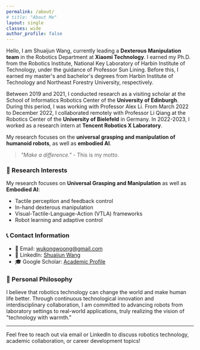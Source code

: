 ```yaml
---
permalink: /about/
# title: "About Me"
layout: single
classes: wide
author_profile: false
---
```

Hello, I am Shuaijun Wang, currently leading a **Dexterous Manipulation team** in the Robotics Department at **Xiaomi Technology**. I earned my Ph.D. from the Robotics Institute, National Key Laboratory of Harbin Institute of Technology, under the guidance of Professor Sun Lining. Before this, I earned my master's and bachelor's degrees from Harbin Institute of Technology and Northeast Forestry University, respectively.

Between 2019 and 2021, I conducted research as a visiting scholar at the School of Informatics Robotics Center of the **University of Edinburgh**. During this period, I was working with Professor Alex Li. From March 2022 to December 2022, I collaborated remotely with Professor Li Qiang at the Robotics Center of the **University of Bielefeld** in Germany. In 2022-2023, I worked as a research intern at **Tencent Robotics X Laboratory**.

My research focuses on the **universal grasping and manipulation of humanoid robots**, as well as **embodied AI**.

> *"Make a difference."* - This is my motto.

### 🌟 Research Interests

My research focuses on **Universal Grasping and Manipulation** as well as **Embodied AI**:

- Tactile perception and feedback control
- In-hand dexterous manipulation
- Visual-Tactile-Language-Action (VTLA) frameworks
- Robot learning and adaptive control


### 📞 Contact Information

- 📧 Email: [wukongwoong@gmail.com](mailto:wukongwoong@gmail.com)
- 💼 LinkedIn: [Shuaijun Wang](https://linkedin.com/in/shuaijun-wang-a3611710b/)
- 🎓 Google Scholar: [Academic Profile](https://scholar.google.com/citations?user=YOUR_SCHOLAR_ID)

### 💭 Personal Philosophy

I believe that robotics technology can change the world and make human life better. Through continuous technological innovation and interdisciplinary collaboration, I am committed to advancing robots from laboratory settings to real-world applications, truly realizing the vision of "technology with warmth."

---

Feel free to reach out via email or LinkedIn to discuss robotics technology, academic collaboration, or career development topics!